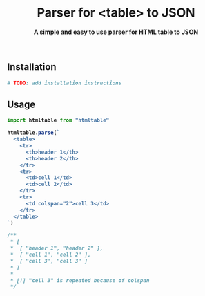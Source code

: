 <div align="center">
	<h1>Parser for &lttable&gt to JSON</h1>
	<p>
		<b>A simple and easy to use parser for HTML table to JSON
	</p>
	<br>
</div>

## Installation

```sh
# TODO: add installation instructions

```

## Usage

```ts
import htmltable from "htmltable"

htmltable.parse(`
  <table>
    <tr>
      <th>header 1</th>
      <th>header 2</th>
    </tr>
    <tr>
      <td>cell 1</td>
      <td>cell 2</td>
    </tr>
    <tr>
      <td colspan="2">cell 3</td>
    </tr>
  </table>
`)

/**
 * [
 *  [ "header 1", "header 2" ],
 *  [ "cell 1", "cell 2" ],
 *  [ "cell 3", "cell 3" ]
 * ]
 *
 * [!] "cell 3" is repeated because of colspan
 */
```
